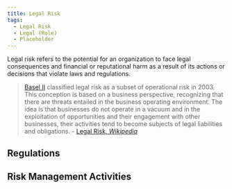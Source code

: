 ```yaml
---
title: Legal Risk
tags:
  - Legal Risk
  - Legal (Role)
  - Placeholder
---
```


<BoxOut title="Legal Risk" image="/img/bok/risks/legal-risk.png">

Legal risk refers to the potential for an organization to face legal consequences and financial or reputational harm as a result of its actions or decisions that violate laws and regulations.

> [Basel II](https://en.wikipedia.org/wiki/Basel_II) classified legal risk as a subset of operational risk in 2003. This conception is based on a business perspective, recognizing that there are threats entailed in the business operating environment. The idea is that businesses do not operate in a vacuum and in the exploitation of opportunities and their engagement with other businesses, their activities tend to become subjects of legal liabilities and obligations. - [Legal Risk, _Wikipedia_](https://en.wikipedia.org/wiki/Legal_risk)

</BoxOut>

## Regulations

<BokTagList filter="Regulations" />

## Risk Management Activities

<BokTagList tag="Legal Risk" filter="Activities" />